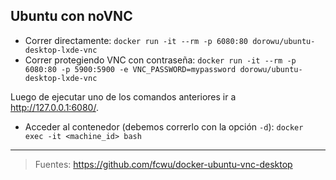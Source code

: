 ## Ubuntu con noVNC
- Correr directamente: `docker run -it --rm -p 6080:80 dorowu/ubuntu-desktop-lxde-vnc`
- Correr protegiendo VNC con contraseña: `docker run -it --rm -p 6080:80 -p 5900:5900 -e VNC_PASSWORD=mypassword dorowu/ubuntu-desktop-lxde-vnc`

Luego de ejecutar uno de los comandos anteriores ir a http://127.0.0.1:6080/.

- Acceder al contenedor (debemos correrlo con la opción `-d`): `docker exec -it <machine_id> bash`

____________________________________

> Fuentes:
> https://github.com/fcwu/docker-ubuntu-vnc-desktop